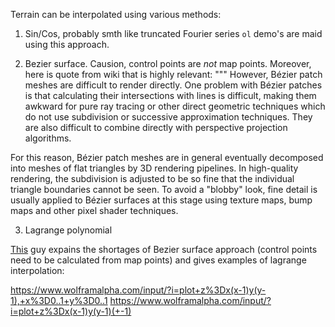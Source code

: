 Terrain can be interpolated using various methods:

1) Sin/Cos, probably smth like truncated Fourier series
`ol` demo's are maid using this approach.

2) Bezier surface. Causion, control points are *not* map points.
Moreover, here is quote from wiki that is highly relevant:
"""
However, Bézier patch meshes are difficult to render directly.
One problem with Bézier patches is that calculating their intersections with lines is difficult,
making them awkward for pure ray tracing or other direct geometric techniques which
do not use subdivision or successive approximation techniques.
They are also difficult to combine directly with perspective projection algorithms.

For this reason, Bézier patch meshes are in general eventually decomposed into meshes of flat triangles
by 3D rendering pipelines. In high-quality rendering, the subdivision is adjusted to be so fine that
the individual triangle boundaries cannot be seen.
To avoid a "blobby" look, fine detail is usually applied to Bézier surfaces
at this stage using texture maps, bump maps and other pixel shader techniques.

3) Lagrange polynomial

[This](https://forum.intra.42.fr/topics/1070/messages/last) guy expains the shortages
of Bezier surface approach (control points need to be calculated from map points) and
gives examples of lagrange interpolation:

https://www.wolframalpha.com/input/?i=plot+z%3Dx(x-1)y(y-1),+x%3D0..1+y%3D0..1
https://www.wolframalpha.com/input/?i=plot+z%3Dx(x-1)y(y-1)(+-1)

